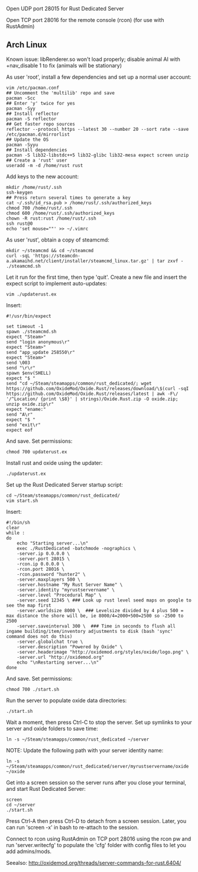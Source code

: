 Open UDP port 28015 for Rust Dedicated Server

Open TCP port 28016 for the remote console (rcon) (for use with RustAdmin)

## Arch Linux

Known issue:  libRenderer.so won't load properly; disable animal AI with +nav_disable 1 to fix (animals will be stationary)

As user 'root', install a few dependencies and set up a normal user account:
  
```
vim /etc/pacman.conf
## Uncomment the 'multilib' repo and save
pacman -Scc
## Enter 'y' twice for yes
pacman -Syy
## Install reflector
pacman -S reflector
## Get faster repo sources
reflector --protocol https --latest 30 --number 20 --sort rate --save /etc/pacman.d/mirrorlist
## Update the OS
pacman -Syyu
## Install dependencies
pacman -S lib32-libstdc++5 lib32-glibc lib32-mesa expect screen unzip
## Create a 'rust' user
useradd -m -d /home/rust rust
```

Add keys to the new account:

```
mkdir /home/rust/.ssh
ssh-keygen
## Press return several times to generate a key
cat ~/.ssh/id_rsa.pub > /home/rust/.ssh/authorized_keys
chmod 700 /home/rust/.ssh
chmod 600 /home/rust/.ssh/authorized_keys
chown -R rust:rust /home/rust/.ssh
ssh rust@0
echo 'set mouse=""' >> ~/.vimrc
```

As user 'rust', obtain a copy of steamcmd:

```
mkdir ~/steamcmd && cd ~/steamcmd
curl -sqL 'https://steamcdn-a.akamaihd.net/client/installer/steamcmd_linux.tar.gz' | tar zxvf -
./steamcmd.sh
```

Let it run for the first time, then type 'quit'.  Create a new file and insert the expect script to implement auto-updates:

```
vim ./updaterust.ex
```
  
Insert:
  
```
#!/usr/bin/expect

set timeout -1
spawn ./steamcmd.sh
expect "Steam>"
send "login anonymous\r"
expect "Steam>"
send "app_update 258550\r"
expect "Steam>"
send \003
send "\r\r"
spawn $env(SHELL)
expect "$ "
send "cd ~/Steam/steamapps/common/rust_dedicated/; wget https://github.com/OxideMod/Oxide.Rust/releases/download/\$(curl -sqI https://github.com/OxideMod/Oxide.Rust/releases/latest | awk -F\/ '/^Location/ {print \$8}' | strings)/Oxide.Rust.zip -O oxide.zip; unzip oxide.zip\r"
expect "ename:"
send "A\r"
expect "$ "
send "exit\r"
expect eof
```
  
And save.  Set permissions:
  
```
chmod 700 updaterust.ex
```
  
Install rust and oxide using the updater:  
  
```
./updaterust.ex
```
  
Set up the Rust Dedicated Server startup script:  
  
```
cd ~/Steam/steamapps/common/rust_dedicated/
vim start.sh
```
  
Insert:
  
```
#!/bin/sh
clear
while :
do
    echo "Starting server...\n"
    exec ./RustDedicated -batchmode -nographics \
    -server.ip 0.0.0.0 \
    -server.port 28015 \
    -rcon.ip 0.0.0.0 \
    -rcon.port 28016 \
    -rcon.password "hunter2" \
    -server.maxplayers 500 \
    -server.hostname "My Rust Server Name" \
    -server.identity "myrustservername" \
    -server.level "Procedural Map" \
    -server.seed 12345 \ ### Look up rust level seed maps on google to see the map first
    -server.worldsize 8000 \  ### Levelsize divided by 4 plus 500 = max distance the shore will be, ie 8000/4=2000+500=2500 so -2500 to 2500
    -server.saveinterval 300 \  ### Time in seconds to flush all ingame building/item/inventory adjustments to disk (bash 'sync' command does not do this)
    -server.globalchat true \
    -server.description "Powered by Oxide" \
    -server.headerimage "http://oxidemod.org/styles/oxide/logo.png" \
    -server.url "http://oxidemod.org"
    echo "\nRestarting server...\n"
done
```
  
And save. Set permissions:
  
```
chmod 700 ./start.sh
```
  
Run the server to populate oxide data directories:
  
```
./start.sh
```
  
Wait a moment, then press Ctrl-C to stop the server.  Set up symlinks to your server and oxide folders to save time:
  
```
ln -s ~/Steam/steamapps/common/rust_dedicated ~/server  
```

NOTE: Update the following path with your server identity name:

```
ln -s ~/Steam/steamapps/common/rust_dedicated/server/myrustservername/oxide ~/oxide  
```

Get into a screen session so the server runs after you close your terminal, and start Rust Dedicated Server:

```
screen
cd ~/server
./start.sh
```
  
Press Ctrl-A then press Ctrl-D to detach from a screen session.  Later, you can run 'screen -x' in bash to re-attach to the session.

Connect to rcon using RustAdmin on TCP port 28016 using the rcon pw and run 'server.writecfg' to populate the 'cfg' folder with config files to let you add admins/mods.

Seealso: http://oxidemod.org/threads/server-commands-for-rust.6404/
